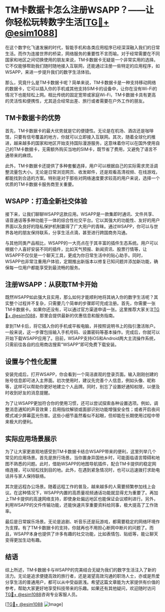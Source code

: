# TM卡数据卡怎么注册WSAPP？——让你轻松玩转数字生活[[TG💪+ @esim1088](https://t.me/s/esim1088)]

在这个数字化飞速发展的时代，智能手机和各类应用程序已经深深融入我们的日常生活。而作为连接世界的桥梁，网络服务的重要性不言而喻。对于经常需要在不同国家和地区之间切换使用的朋友来说，TM卡数据卡无疑是一个非常实用的选择。它不仅能够帮助我们随时随地接入互联网，还能通过注册一些特定的应用程序，如WSAPP，来进一步提升我们的数字生活体验。

那么，究竟什么是TM卡数据卡呢？简单来说，TM卡数据卡是一种支持移动网络的数据卡，它可以插入你的手机或其他支持SIM卡的设备中，让你在没有Wi-Fi的情况下也能轻松上网。相比传统的固定宽带或家庭Wi-Fi，TM卡数据卡具有更高的灵活性和便携性，尤其适合经常出差、旅行或者需要在户外工作的朋友。

## TM卡数据卡的优势

首先，TM卡数据卡的最大优势就是它的便捷性。无论是在机场、酒店还是咖啡馆，只要有信号覆盖的地方，你就可以立即接入互联网。其次，随着全球化的推进，越来越多的国家和地区开始支持国际漫游服务，这意味着你可以在国外使用自己的TM卡数据卡，无需额外购买当地的SIM卡，既节省了费用，又避免了语言不通带来的麻烦。

此外，TM卡数据卡还提供了多种套餐选择，用户可以根据自己的实际需求灵活调整流量包大小。无论是日常浏览网页、收发邮件，还是观看高清视频、在线游戏，都能找到合适的方案。特别是对于那些对网络速度要求较高的用户来说，选择一个优质的TM卡数据卡服务商至关重要。

## WSAPP：打造全新社交体验

接下来，让我们聊聊WSAPP这款应用。WSAPP是一款集即时通讯、文件共享、语音通话等多种功能于一体的综合性社交平台。它以其强大的功能性、友好的用户界面以及良好的隐私保护机制赢得了广大用户的青睐。通过WSAPP，你可以与世界各地的朋友保持联系，分享生活点滴，甚至进行跨国商务沟通。

与其他同类产品相比，WSAPP的一大亮点在于其丰富的插件生态系统。用户可以根据个人喜好安装不同的插件，比如天气预报、新闻资讯、股票行情等，让WSAPP不仅仅是一个聊天工具，更成为你日常生活中的贴心助手。同时，WSAPP也非常注重用户体验，定期推出新版本以修复已知问题并添加新功能，确保每一位用户都能享受到最流畅的服务。

## 注册WSAPP：从获取TM卡开始

既然WSAPP如此强大且实用，那么如何才能顺利地将其纳入你的数字生活呢？其实整个过程并不复杂，只需要几个简单的步骤即可完成注册。首先，你需要一张TM卡数据卡。如果你还没有，可以通过官方渠道申请一张。这里推荐大家关注[TG💪+ @esim1088](https://t.me/s/esim1088)，那里会提供最新的优惠信息和服务指南。

拿到TM卡后，将它插入你的手机或平板电脑，并按照说明书上的指引激活账户。一般来说，这一步骤包括输入手机号码、设置密码等基本操作。完成后，你就可以开始下载WSAPP应用了。目前，WSAPP支持iOS和Android两大主流操作系统，只需前往各自的应用商店搜索“WSAPP”即可免费下载安装。

## 设置与个性化配置

安装完成后，打开WSAPP，你会看到一个简洁直观的登录页面。输入刚刚创建的账号信息即可进入主界面。初次使用时，建议先完善个人信息，例如头像、昵称等，这样可以帮助你更好地建立个人品牌。同时，别忘了设置好通知权限，以便及时收到好友的消息提醒。

为了让WSAPP更加符合你的使用习惯，还可以尝试探索各种设置选项。例如，调整消息通知的声音效果；启用指纹解锁或面部识别功能增强安全性；或者开启夜间模式减少屏幕蓝光伤害。这些小细节虽然看似不起眼，但却能在长期使用过程中带来极大的便利。

## 实际应用场景展示

为了让大家更直观地感受到TM卡数据卡结合WSAPP带来的便利，这里列举几个常见的应用场景。首先是旅行场景。当你置身异国他乡时，可能面临语言障碍和地图不熟悉的问题。此时，借助WSAPP的地图导航插件，配合TM卡提供的稳定网络连接，可以轻松找到目的地。此外，在遇到紧急情况时，也可以迅速拨打求助电话并与家人保持联络。

其次是远程办公场景。随着远程工作的普及，越来越多的人需要频繁参加线上会议。在这种情况下，WSAPP内置的高质量视频通话功能就显得尤为重要了。再加上TM卡提供的高速网络支持，即使身处偏远地区也能保证会议顺利进行。另外，利用WSAPP的文件传输功能，还能快速共享重要资料给同事，极大提高了工作效率。

最后是日常娱乐场景。无论是追剧、听音乐还是玩游戏，都需要稳定的网络环境作为支撑。有了TM卡数据卡的支持，你就再也不用担心断网中断片的问题了。而且，WSAPP本身也提供了许多有趣的社交功能，比如表情包、贴纸等，能让聊天变得更加生动有趣。

## 结语

综上所述，TM卡数据卡与WSAPP的完美结合无疑为我们的数字生活注入了新的活力。无论是追求便捷高效的旅行者，还是渴望高效沟通的职场人士，亦或是热爱分享生活的普通用户，都可以从中受益匪浅。希望这篇文章能为大家提供有价值的参考，帮助大家更好地享受科技带来的乐趣。如果还有其他疑问，欢迎随时访问[TG💪+ @esim1088](https://t.me/s/esim1088)咨询专业客服人员。

[[TG💪+ @esim1088](https://t.me/s/esim1088) ![Image](https://i.postimg.cc/4NQfJmqS/Snipaste-2025-05-13-00-14-12.png)]